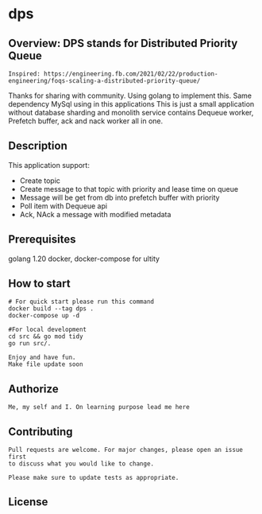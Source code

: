 # dps
## Overview: DPS stands for Distributed Priority Queue
```
Inspired: https://engineering.fb.com/2021/02/22/production-engineering/foqs-scaling-a-distributed-priority-queue/
```
Thanks for sharing with community. Using golang to implement this. Same dependency MySql using
in this applications
This is just a small application without database sharding and monolith service contains Dequeue worker, Prefetch buffer, ack and nack worker all in one.

## Description
This application support:
- Create topic
- Create message to that topic with priority and lease time on queue
- Message will be get from db into prefetch buffer with priority
- Poll item with Dequeue api
- Ack, NAck a message with modified metadata

## Prerequisites
golang 1.20
docker, docker-compose for ultity

## How to start

```
# For quick start please run this command
docker build --tag dps .
docker-compose up -d

#For local development
cd src && go mod tidy
go run src/.

Enjoy and have fun.
Make file update soon
```

## Authorize
```
Me, my self and I. On learning purpose lead me here
```

## Contributing
```
Pull requests are welcome. For major changes, please open an issue first
to discuss what you would like to change.

Please make sure to update tests as appropriate.
```
## License


